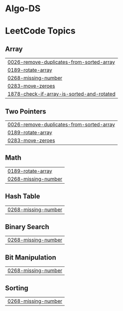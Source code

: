 # Algo-DS
<!---LeetCode Topics Start-->
# LeetCode Topics
## Array
|  |
| ------- |
| [0026-remove-duplicates-from-sorted-array](https://github.com/JSuhas123/Algo-DS/tree/master/0026-remove-duplicates-from-sorted-array) |
| [0189-rotate-array](https://github.com/JSuhas123/Algo-DS/tree/master/0189-rotate-array) |
| [0268-missing-number](https://github.com/JSuhas123/Algo-DS/tree/master/0268-missing-number) |
| [0283-move-zeroes](https://github.com/JSuhas123/Algo-DS/tree/master/0283-move-zeroes) |
| [1878-check-if-array-is-sorted-and-rotated](https://github.com/JSuhas123/Algo-DS/tree/master/1878-check-if-array-is-sorted-and-rotated) |
## Two Pointers
|  |
| ------- |
| [0026-remove-duplicates-from-sorted-array](https://github.com/JSuhas123/Algo-DS/tree/master/0026-remove-duplicates-from-sorted-array) |
| [0189-rotate-array](https://github.com/JSuhas123/Algo-DS/tree/master/0189-rotate-array) |
| [0283-move-zeroes](https://github.com/JSuhas123/Algo-DS/tree/master/0283-move-zeroes) |
## Math
|  |
| ------- |
| [0189-rotate-array](https://github.com/JSuhas123/Algo-DS/tree/master/0189-rotate-array) |
| [0268-missing-number](https://github.com/JSuhas123/Algo-DS/tree/master/0268-missing-number) |
## Hash Table
|  |
| ------- |
| [0268-missing-number](https://github.com/JSuhas123/Algo-DS/tree/master/0268-missing-number) |
## Binary Search
|  |
| ------- |
| [0268-missing-number](https://github.com/JSuhas123/Algo-DS/tree/master/0268-missing-number) |
## Bit Manipulation
|  |
| ------- |
| [0268-missing-number](https://github.com/JSuhas123/Algo-DS/tree/master/0268-missing-number) |
## Sorting
|  |
| ------- |
| [0268-missing-number](https://github.com/JSuhas123/Algo-DS/tree/master/0268-missing-number) |
<!---LeetCode Topics End-->